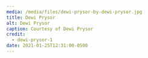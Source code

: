 ```yaml
---
media: /media/files/dewi-prysor-by-dewi-prysor.jpg
title: Dewi Prysor
alt: Dewi Prysor
caption: Courtesy of Dewi Prysor
credit:
  - dewi-prysor-1
date: 2021-01-25T12:31:00-0500
---
```

